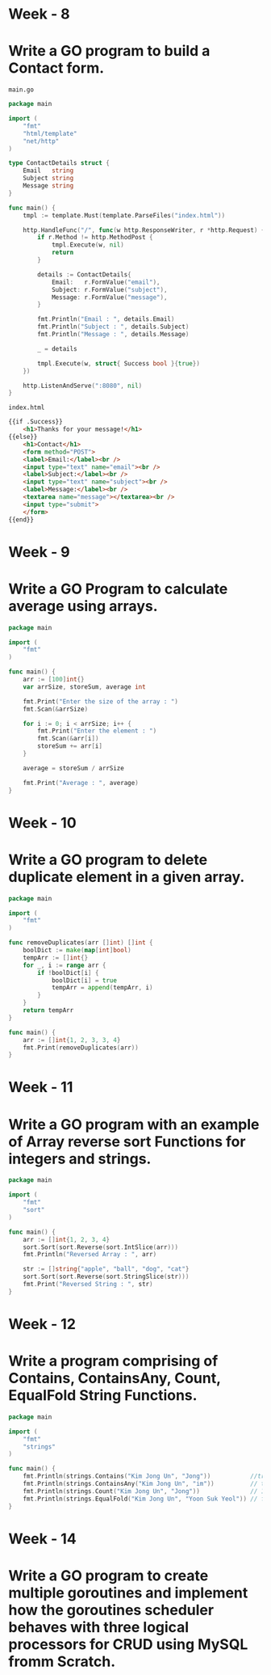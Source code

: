 # Week - 8

# Write a GO program to build a Contact form.

`main.go`
```go
package main

import (
	"fmt"
	"html/template"
	"net/http"
)

type ContactDetails struct {
	Email   string
	Subject string
	Message string
}

func main() {
	tmpl := template.Must(template.ParseFiles("index.html"))

	http.HandleFunc("/", func(w http.ResponseWriter, r *http.Request) {
		if r.Method != http.MethodPost {
			tmpl.Execute(w, nil)
			return
		}

		details := ContactDetails{
			Email:   r.FormValue("email"),
			Subject: r.FormValue("subject"),
			Message: r.FormValue("message"),
		}

		fmt.Println("Email : ", details.Email)
		fmt.Println("Subject : ", details.Subject)
		fmt.Println("Message : ", details.Message)

		_ = details

		tmpl.Execute(w, struct{ Success bool }{true})
	})

	http.ListenAndServe(":8080", nil)
}
```

`index.html`

```html
{{if .Success}} 
    <h1>Thanks for your message!</h1> 
{{else}} 
    <h1>Contact</h1> 
    <form method="POST"> 
    <label>Email:</label><br /> 
    <input type="text" name="email"><br /> 
    <label>Subject:</label><br /> 
    <input type="text" name="subject"><br /> 
    <label>Message:</label><br /> 
    <textarea name="message"></textarea><br /> 
    <input type="submit"> 
    </form> 
{{end}}
```

# Week - 9

# Write a GO Program to calculate average using arrays.

```go
package main

import (
	"fmt"
)

func main() {
	arr := [100]int{}
	var arrSize, storeSum, average int

	fmt.Print("Enter the size of the array : ")
	fmt.Scan(&arrSize)

	for i := 0; i < arrSize; i++ {
		fmt.Print("Enter the element : ")
		fmt.Scan(&arr[i])
		storeSum += arr[i]
	}

	average = storeSum / arrSize

	fmt.Print("Average : ", average)
}
```


# Week - 10

# Write a GO program to delete duplicate element in a given array.

```go
package main

import (
	"fmt"
)

func removeDuplicates(arr []int) []int {
	boolDict := make(map[int]bool)
	tempArr := []int{}
	for _, i := range arr {
		if !boolDict[i] {
			boolDict[i] = true
			tempArr = append(tempArr, i)
		}
	}
	return tempArr
}

func main() {
	arr := []int{1, 2, 3, 3, 4}
	fmt.Print(removeDuplicates(arr))
}
```

# Week - 11

# Write a GO program with an example of Array reverse sort Functions for integers and strings.

```go
package main

import (
	"fmt"
	"sort"
)

func main() {
	arr := []int{1, 2, 3, 4}
	sort.Sort(sort.Reverse(sort.IntSlice(arr)))
	fmt.Println("Reversed Array : ", arr)

	str := []string{"apple", "ball", "dog", "cat"}
	sort.Sort(sort.Reverse(sort.StringSlice(str)))
	fmt.Print("Reversed String : ", str)
}
```

# Week - 12

# Write a program comprising of Contains, ContainsAny, Count, EqualFold String Functions.

```go
package main

import (
	"fmt"
	"strings"
)

func main() {
	fmt.Println(strings.Contains("Kim Jong Un", "Jong"))           //true
	fmt.Println(strings.ContainsAny("Kim Jong Un", "im"))          // true
	fmt.Println(strings.Count("Kim Jong Un", "Jong"))              // 1
	fmt.Println(strings.EqualFold("Kim Jong Un", "Yoon Suk Yeol")) // false
}
```

# Week - 14

# Write a GO program to create multiple goroutines and implement how the goroutines scheduler behaves with three logical processors for CRUD using MySQL fromm Scratch.


```go
```
